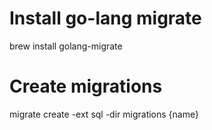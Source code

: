 # Install go-lang migrate
brew install golang-migrate

# Create migrations
migrate create -ext sql -dir migrations {name}
